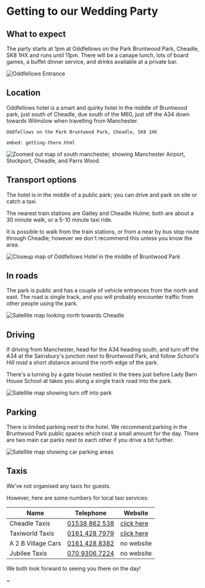 # Getting to our Wedding Party

## What to expect

The party starts at 1pm at Oddfellows on the Park Bruntwood Park, Cheadle, SK8 1HX and runs until 11pm. There will be a canape lunch, lots of board games, a buffet dinner service, and drinks available at a private bar.

![Oddfellows Entrance](/images/oddfellows-01.jpg)

## Location

Oddfellows hotel is a smart and quirky hotel in the middle of Bruntwood park, just south of Cheadle, due south of the M60, just off the A34 down towards Wilmslow when travelling from Manchester.

`Oddfellows on the Park Bruntwood Park, Cheadle, SK8 1HX`

```embed: getting-there.html```

![Zoomed out map of south manchester, showing Manchester Airport, Stockport, Cheadle, and Parrs Wood.](images/oddfellows-on-the-park-map-3.png)

## Transport options

The hotel is in the middle of a public park; you can drive and park on site or catch a taxi.

The nearest train stations are Gatley and Cheadle Hulme; both are about a 30 minute walk, or a 5-10 minute taxi ride.

It is possible to walk from the train stations, or from a near by bus stop route through Cheadle; however we don't recommend this unless you know the area.

![Closeup map of Oddfellows Hotel in the middle of Bruntwood Park](images/oddfellows-on-the-park-map-1.png)

## In roads

The park is public and has a couple of vehicle entrances from the north and east. The road is single track, and you will probably encounter traffic from other people using the park.

![Satellite map looking north towards Cheadle](images/oddfellows-on-the-park-map-2.png)

## Driving

If driving from Manchester, head for the A34 heading south, and turn off the A34 at the Sainsbury's junction next to Bruntwood Park, and follow *School's Hill road* a short distance around the north edge of the park.

There's a turning by a gate house nestled in the trees just before Lady Barn House School at takes you along a single track road into the park.

![Satellite map showing turn off into park](images/oddfellows-on-the-park-map-4.png)

## Parking

There is limited parking next to the hotel. We recommend parking in the Bruntwood Park public spaces which cost a small amount for the day. There are two main car parks next to each other if you drive a bit further.

![Satellite map showing car parking areas](images/oddfellows-on-the-park-map-5.png)

## Taxis

We've not organised any taxis for guests.

However, here are some numbers for local taxi services:

| Name               | Telephone                                     | Website                                      |
| ------------------ | --------------------------------------------- | -------------------------------------------- |
| Cheadle Taxis      | <a href="tel:01538 862 538">01538 862 538</a> | [click here](https://www.cheadletaxi.co.uk/) |
| Taxiworld Taxis    | <a href="tel:0161 428 7979">0161 428 7979</a> | [click here](http://www.taxi-world.co.uk)    |
| A 2 B Village Cars | <a href="tel:0161 428 8382">0161 428 8382</a> | no website                                   |
| Jubilee Taxis      | <a href="tel:070 9306 7224">070 9306 7224</a> | no website                                   |

We both look forward to seeing you there on the day!

~
